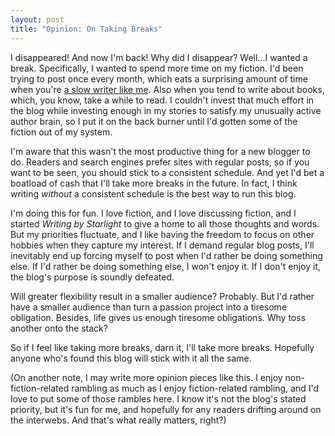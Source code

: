```yaml
---
layout: post
title: "Opinion: On Taking Breaks"
---
```

I disappeared! And now I'm back! Why did I disappear? Well...I wanted a break. Specifically, I wanted to spend more time on my fiction. I'd been trying to post once every month, which eats a surprising amount of time when you're <a href="/why-nanowrimo-doesnt-work-for-me" target="_blank">a slow writer like me</a>. Also when you tend to write about books, which, you know, take a while to read. I couldn't invest that much effort in the blog while investing enough in my stories to satisfy my unusually active author brain, so I put it on the back burner until I'd gotten some of the fiction out of my system. 

I'm aware that this wasn't the most productive thing for a new blogger to do. Readers and search engines prefer sites with regular posts, so if you want to be seen, you should stick to a consistent schedule. And yet I'd bet a boatload of cash that I'll take more breaks in the future. In fact, I think writing _without_ a consistent schedule is the best way to run this blog.

I'm doing this for fun. I love fiction, and I love discussing fiction, and I started _Writing by Starlight_ to give a home to all those thoughts and words. But my priorities fluctuate, and I like having the freedom to focus on other hobbies when they capture my interest. If I demand regular blog posts, I'll inevitably end up forcing myself to post when I'd rather be doing something else. If I'd rather be doing something else, I won't enjoy it. If I don't enjoy it, the blog's purpose is soundly defeated.

Will greater flexibility result in a smaller audience? Probably. But I'd rather have a smaller audience than turn a passion project into a tiresome obligation. Besides, life gives us enough tiresome obligations. Why toss another onto the stack?

So if I feel like taking more breaks, darn it, I'll take more breaks. Hopefully anyone who's found this blog will stick with it all the same.

(On another note, I may write more opinion pieces like this. I enjoy non-fiction-related rambling as much as I enjoy fiction-related rambling, and I'd love to put some of those rambles here. I know it's not the blog's stated priority, but it's fun for me, and hopefully for any readers drifting around on the interwebs. And that's what really matters, right?)
